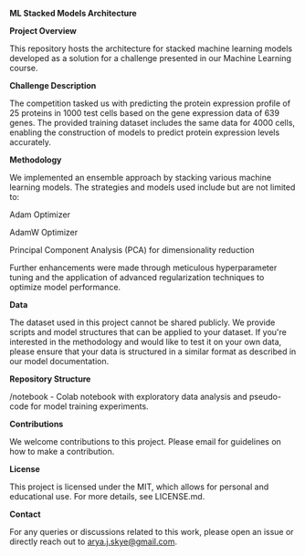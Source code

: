 **ML Stacked Models Architecture**


**Project Overview**

This repository hosts the architecture for stacked machine learning models developed as a solution for a challenge presented in our Machine Learning course.


**Challenge Description**

The competition tasked us with predicting the protein expression profile of 25 proteins in 1000 test cells based on the gene expression data of 639 genes. The provided training dataset includes the same data for 4000 cells, enabling the construction of models to predict protein expression levels accurately.


**Methodology**

We implemented an ensemble approach by stacking various machine learning models. The strategies and models used include but are not limited to:

Adam Optimizer

AdamW Optimizer

Principal Component Analysis (PCA) for dimensionality reduction

Further enhancements were made through meticulous hyperparameter tuning and the application of advanced regularization techniques to optimize model performance.



**Data**

The dataset used in this project cannot be shared publicly. We provide scripts and model structures that can be applied to your dataset. If you're interested in the methodology and would like to test it on your own data, please ensure that your data is structured in a similar format as described in our model documentation.


**Repository Structure**

/notebook - Colab notebook with exploratory data analysis and pseudo-code for model training experiments.


**Contributions**

We welcome contributions to this project. Please email for guidelines on how to make a contribution.


**License**

This project is licensed under the MIT, which allows for personal and educational use. For more details, see LICENSE.md.


**Contact**

For any queries or discussions related to this work, please open an issue or directly reach out to arya.j.skye@gmail.com.
